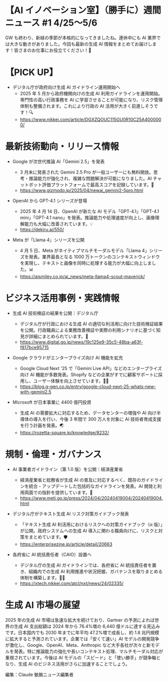 # 【AI イノベーション室】（勝手に）週間ニュース #1 4/25〜5/6

GW も終わり、新緑の季節が本格的になってきましたね。連休中にも AI 業界では大きな動きがありました。今回も最新の生成 AI 情報をまとめてお届けします！皆さまのお仕事にお役立てください！🌸

# 【PICK UP】

- デジタル庁が政府向け生成 AI ガイドライン運用開始へ
  - 2025 年 5 月から政府機関向けの生成 AI 利用ガイドラインを運用開始。専門性の高い行政事務を AI に学習させることが可能になり、リスク管理体制も整備されます。これにより行政の AI 活用が大きく前進しそうです！🔍
  - https://www.nikkei.com/article/DGXZQOUC115GU0R10C25A4000000/

# 最新技術動向・リリース情報

- Google が次世代推論 AI「Gemini 2.5」を発表

  - 3 月末に発表された Gemini 2.5 Pro が一般ユーザーにも無料開放。思考・推論能力が強化され、複雑な問題解決が可能になりました。AI チャットボット評価プラットフォームで最高スコアを記録しています。🚀
  - https://www.gizmodo.jp/2025/04/newai_gemini2-5pro.html

- OpenAI から GPT-4.1 シリーズが登場

  - 2025 年 4 月 14 日、OpenAI が新たな AI モデル「GPT-4.1」「GPT-4.1 mini」「GPT-4.1 nano」を発表。推論能力や処理速度が向上し、画像理解能力も大幅に改善されています。💡
  - https://dekiru.ai/550/

- Meta が「Llama 4」シリーズを公開
  - 4 月 5 日、Meta がネイティブマルチモーダルモデル「Llama 4」シリーズを発表。業界最長となる 1000 万トークンのコンテキストウィンドウを実現し、テキストと画像を同時に処理する能力が大幅に向上しました。📊
  - https://aismiley.co.jp/ai_news/meta-llama4-scout-maverick/

# ビジネス活用事例・実践情報

- 生成 AI 技術検証の結果を公開｜デジタル庁

  - デジタル庁が行政における生成 AI の適切な利活用に向けた技術検証結果を公開。行政職員による業務改善検証や実際の利用シナリオに基づく知見が詳細にまとめられています。🏢
  - https://www.digital.go.jp/news/19c125e9-35c5-48ba-a63f-f817bce95715

- Google クラウドがエンタープライズ向け AI 機能を拡充

  - Google Cloud Next '25 で「Gemini Live API」などのエンタープライズ向け AI 機能が多数発表。Shopify などの企業がすでに顧客サポートに採用し、ユーザー体験を向上させています。👨‍💼
  - https://blog.g-gen.co.jp/entry/google-cloud-next-25-whats-new-with-gemini2.5

- Microsoft が日本事業に 4400 億円投資
  - 生成 AI の需要拡大に対応するため、データセンターの増強や AI 向け半導体の導入を行い、今後 3 年間で 300 万人を対象に AI 技術者育成支援を行う計画を発表。🌏
  - https://rozetta-square.jp/knowledge/8232/

# 規制・倫理・ガバナンス

- AI 事業者ガイドライン（第 1.0 版）を公開｜経済産業省

  - 経済産業省と総務省が生成 AI の普及に対応するべく、既存のガイドラインを統合・アップデートした包括的なガイドラインを発表。AI 開発と利用両面での指針を提供しています。📝
  - https://www.meti.go.jp/press/2024/04/20240419004/20240419004.html

- デジタル庁がテキスト生成 AI リスク対策ガイドブック発表

  - 「テキスト生成 AI 利活用におけるリスクへの対策ガイドブック（α 版）」が公開。政府システムへの生成 AI 導入に関わる職員向けに、リスクと対策をまとめています。🛡️
  - https://enterprisezine.jp/article/detail/20663

- 各府省に AI 統括責任者（CAIO）設置へ
  - デジタル庁の生成 AI ガイドラインでは、各府省に AI 統括責任者を置き、組織内での生成 AI 利用推進や状況把握、ガバナンスを取りまとめる体制を構築します。👩‍💼
  - https://xtech.nikkei.com/atcl/nxt/news/24/02335/

# 生成 AI 市場の展望

2025 年の生成 AI 市場は急速な拡大を続けており、Gartner の予測によれば世界の生成 AI 支出総額は 2024 年から 76.4%増の 6,440 億ドルに達する見込みです。日本国内でも 2030 年までに年平均 47.2%増で成長し、約 1.8 兆円規模に拡大すると予測されています。企業では「安くて速い」AI モデルの開発競争が激化し、Google、OpenAI、Meta、Anthropic など大手各社が次々と新モデルを発表。特に推論能力の強化や長いコンテキスト処理、マルチモーダル対応が重視されています。今後は AI モデルの「スピード」と「使い勝手」が競争軸となり、生成 AI のビジネス活用がさらに加速することでしょう。

編集：Claude 敏腕ニュース編集者
